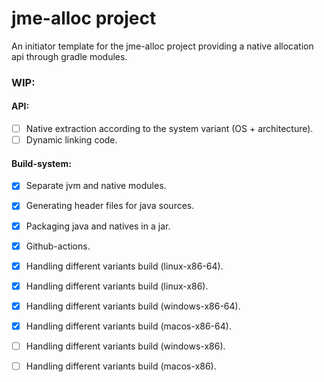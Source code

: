 # jme-alloc project 

An initiator template for the jme-alloc project providing a native allocation api through gradle modules.

### WIP:
#### API:
- [ ] Native extraction according to the system variant (OS + architecture).
- [ ] Dynamic linking code.
#### Build-system:
- [x] Separate jvm and native modules.
- [x] Generating header files for java sources.
- [x] Packaging java and natives in a jar.
- [x] Github-actions.
- [x] Handling different variants build (linux-x86-64).
- [x] Handling different variants build (linux-x86).
- [x] Handling different variants build (windows-x86-64).
- [x] Handling different variants build (macos-x86-64).
- [ ] Handling different variants build (windows-x86).
- [ ] Handling different variants build (macos-x86).


